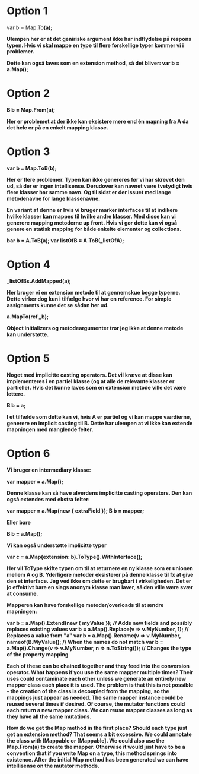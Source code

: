
# Option 1

var b = Map.To<B>(a);

Ulempen her er at det geniriske argument ikke har indflydelse på respons typen. Hvis vi skal mappe en type til flere forskellige typer kommer vi i problemer.

Dette kan også laves som en extension method, så det bliver:
var b = a.Map<B>();

# Option 2

B b = Map.From(a);

Her er problemet at der ikke kan eksistere mere end én mapning fra A da det hele er på en enkelt mapping klasse.

# Option 3

var b = Map.ToB(b);

Her er flere problemer. Typen kan ikke genereres før vi har skrevet den ud, så der er ingen intellisense. Derudover kan navnet være tvetydigt hvis flere klasser har samme navn. Og til sidst er der issuet med lange metodenavne for lange klassenavne.

En variant af denne er hvis vi bruger marker interfaces til at indikere hvilke klasser kan mappes til hvilke andre klasser. Med disse kan vi generere mapping metoderne up front. Hvis vi gør dette kan vi også genere en statisk mapping for både enkelte elementer og collections.

bar b = A.ToB(a);
var listOfB = A.ToB(_listOfA);


# Option 4

_listOfBs.AddMapped(a);

Her bruger vi en extension metode til at gennemskue begge typerne. Dette virker dog kun i tilfælge hvor vi har en reference. For simple assignments kunne det se sådan her ud.

a.MapTo(ref _b);

Object initializers og metodeargumenter tror jeg ikke at denne metode kan understøtte.

# Option 5

Noget med implicitte casting operators. Det vil kræve at disse kan implementeres i en partiel klasse (og at alle de relevante klasser er partielle). Hvis det kunne laves som en extension metode ville det være lettere.

B b = a;

I et tilfælde som dette kan vi, hvis A er partiel og vi kan mappe værdierne, generere en implicit casting til B. Dette har ulempen at vi ikke kan extende mapningen med manglende felter.

# Option 6

Vi bruger en intermediary klasse:

var mapper = a.Map();

Denne klasse kan så have alverdens implicitte casting operators. Den kan også extendes med ekstra felter:

var mapper = a.Map(new { extraField });
B b = mapper;

Eller bare

B b = a.Map();

Vi kan også understøtte implicitte typer

var c = a.Map(extension: b).ToType().WithInterface<ISyncCommand>();

Her vil ToType skifte typen om til at returnere en ny klasse som er unionen mellem A og B. Yderligere metoder eksisterer på denne klasse til fx at give den et interface. Jeg ved ikke om dette er brugbart i virkeligheden. Det er jo effektivt bare en slags anonym klasse man laver, så den ville være svær at consume.

Mapperen kan have forskellige metoder/overloads til at ændre mapningen:

var b = a.Map().Extend(new { myValue }); // Adds new fields and possibly replaces existing values
var b = a.Map().Replace(v => v.MyNumber, 1); // Replaces a value from "a"
var b = a.Map().Rename(v => v.MyNumber, nameof(B.MyValue)); // When the names do not match
var b = a.Map().Change(v => v.MyNumber, n => n.ToString()); // Changes the type of the property mapping

Each of these can be chained together and they feed into the conversion operator. What happens if you use the same mapper multiple times? Their uses could contaminate each other unless we generate an entirely new mapper class each place it is used. The problem is that this is not possible - the creation of the class is decoupled from the mapping, so the mappings just appear as needed. The same mapper instance could be reused several times if desired. Of course, the mutator functions could each return a new mapper class. We can reuse mapper classes as long as they have all the same mutations.

How do we get the Map method in the first place? Should each type just get an extension method? That seems a bit excessive. We could annotate the class with IMappable or [Mappable]. We could also use the Map.From(a) to create the mapper. Otherwise it would just have to be a convention that if you write Map on a type, this method springs into existence. After the initial Map method has been generated we can have intellisense on the mutator methods.